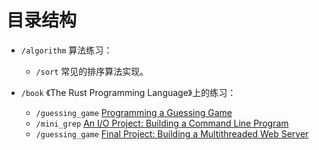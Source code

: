 # 目录结构

* `/algorithm` 算法练习：

    * `/sort` 常见的排序算法实现。

* `/book` 《The Rust Programming Language》上的练习：

  * `/guessing_game` [Programming a Guessing Game](https://doc.rust-lang.org/book/ch02-00-guessing-game-tutorial.html)
  * `/mini_grep` [An I/O Project: Building a Command Line Program](https://doc.rust-lang.org/book/ch12-00-an-io-project.html)
  * `/guessing_game` [Final Project: Building a Multithreaded Web Server](https://doc.rust-lang.org/book/ch20-00-final-project-a-web-server.html)
